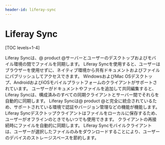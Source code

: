 ```yaml
---
header-id: liferay-sync
---
```


# Liferay Sync

[TOC levels=1-4]

Liferay Syncは、@ product @サーバーとユーザーのデスクトップおよびモバイル環境の間でファイルを同期します。 Liferay Syncを使用すると、ユーザーはブラウザーを使用せずに、ネイティブ環境から共有ドキュメントおよびファイルにパブリッシュしてアクセスできます。 WindowsおよびMac OSデスクトップ、AndroidおよびiOSモバイルプラットフォームのクライアントがサポートされています。 ユーザーがドキュメントやファイルを追加して共同編集すると、Liferay Syncは、構成済みのすべての同期クライアントとサーバー間でそれらを自動的に同期します。 Liferay Syncは@ product @と完全に統合されているため、サポートされている環境で認証やバージョン管理などの機能が機能します。 Liferay Syncデスクトップクライアントはファイルをローカルに保存するため、ユーザーがオフラインのときでもいつでも使用できます。 クライアントの再接続時にファイルを自動的に同期します。 Liferay Syncモバイルクライアントは、ユーザーが選択したファイルのみをダウンロードすることにより、ユーザーのデバイスのストレージスペースを節約します。
